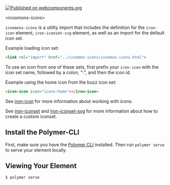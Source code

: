 [![Published on webcomponents.org](https://img.shields.io/badge/webcomponents.org-published-blue.svg)](https://www.webcomponents.org/element/owner/my-element)

&lt;icoomons-icons&gt;

`icoomons-icons` is a utility import that includes the definition for the `iron-icon` element, `iron-iconset-svg` element, as well as an import for the default icon set.

Example loading icon set:

```html
<link rel="import" href="../icoomon-icons/icoomon-icons.html">
```

To use an icon from one of these sets, first prefix your `iron-icon` with the icon set name, followed by a colon, ":", and then the icon id.

Example using the home icon from the buzz icon set:

```html
<iron-icon icon="icons:home"></iron-icon>
```

See [iron-icon](#iron-icon) for more information about working with icons.

See [iron-iconset](#iron-iconset) and [iron-iconset-svg](#iron-iconset-svg) for more information about how to create a custom iconset.


## Install the Polymer-CLI

First, make sure you have the [Polymer CLI](https://www.npmjs.com/package/polymer-cli) installed. Then run `polymer serve` to serve your element locally.

## Viewing Your Element

```
$ polymer serve
```